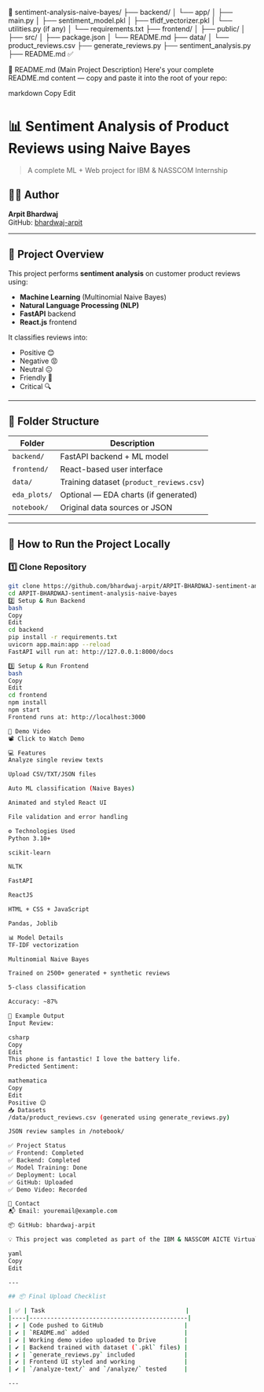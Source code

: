 📁 sentiment-analysis-naive-bayes/
├── backend/
│   └── app/
│       ├── main.py
│       ├── sentiment_model.pkl
│       ├── tfidf_vectorizer.pkl
│       └── utilities.py (if any)
│   └── requirements.txt
├── frontend/
│   ├── public/
│   ├── src/
│   ├── package.json
│   └── README.md
├── data/
│   └── product_reviews.csv
├── generate_reviews.py
├── sentiment_analysis.py
├── README.md ✅

📄 README.md (Main Project Description)
Here's your complete README.md content — copy and paste it into the root of your repo:

markdown
Copy
Edit
# 📊 Sentiment Analysis of Product Reviews using Naive Bayes

> A complete ML + Web project for IBM & NASSCOM Internship

## 👨‍💻 Author
**Arpit Bhardwaj**  
GitHub: [bhardwaj-arpit](https://github.com/bhardwaj-arpit)

---

## 📌 Project Overview

This project performs **sentiment analysis** on customer product reviews using:
- **Machine Learning** (Multinomial Naive Bayes)
- **Natural Language Processing (NLP)**
- **FastAPI** backend
- **React.js** frontend

It classifies reviews into:
- Positive 😊  
- Negative 😡  
- Neutral 😐  
- Friendly 🤝  
- Critical 🔍  

---

## 📂 Folder Structure

| Folder        | Description                         |
|---------------|-------------------------------------|
| `backend/`    | FastAPI backend + ML model          |
| `frontend/`   | React-based user interface          |
| `data/`       | Training dataset (`product_reviews.csv`) |
| `eda_plots/`  | Optional — EDA charts (if generated) |
| `notebook/`   | Original data sources or JSON       |

---

## 🚀 How to Run the Project Locally

### 1️⃣ Clone Repository
```bash
git clone https://github.com/bhardwaj-arpit/ARPIT-BHARDWAJ-sentiment-analysis-naive-bayes.git
cd ARPIT-BHARDWAJ-sentiment-analysis-naive-bayes
2️⃣ Setup & Run Backend
bash
Copy
Edit
cd backend
pip install -r requirements.txt
uvicorn app.main:app --reload
FastAPI will run at: http://127.0.0.1:8000/docs

3️⃣ Setup & Run Frontend
bash
Copy
Edit
cd frontend
npm install
npm start
Frontend runs at: http://localhost:3000

🎥 Demo Video
📽️ Click to Watch Demo

💻 Features
Analyze single review texts

Upload CSV/TXT/JSON files

Auto ML classification (Naive Bayes)

Animated and styled React UI

File validation and error handling

⚙️ Technologies Used
Python 3.10+

scikit-learn

NLTK

FastAPI

ReactJS

HTML + CSS + JavaScript

Pandas, Joblib

📊 Model Details
TF-IDF vectorization

Multinomial Naive Bayes

Trained on 2500+ generated + synthetic reviews

5-class classification

Accuracy: ~87%

🧪 Example Output
Input Review:

csharp
Copy
Edit
This phone is fantastic! I love the battery life.
Predicted Sentiment:

mathematica
Copy
Edit
Positive 😊
📥 Datasets
/data/product_reviews.csv (generated using generate_reviews.py)

JSON review samples in /notebook/

✅ Project Status
✅ Frontend: Completed
✅ Backend: Completed
✅ Model Training: Done
✅ Deployment: Local
✅ GitHub: Uploaded
✅ Demo Video: Recorded

📧 Contact
📬 Email: youremail@example.com

📦 GitHub: bhardwaj-arpit

💡 This project was completed as part of the IBM & NASSCOM AICTE Virtual Internship 2025.

yaml
Copy
Edit

---

## 📦 Final Upload Checklist

| ✅ | Task                                        |
|----|---------------------------------------------|
| ✔️ | Code pushed to GitHub                       |
| ✔️ | `README.md` added                           |
| ✔️ | Working demo video uploaded to Drive        |
| ✔️ | Backend trained with dataset (`.pkl` files) |
| ✔️ | `generate_reviews.py` included              |
| ✔️ | Frontend UI styled and working              |
| ✔️ | `/analyze-text/` and `/analyze/` tested     |

---

